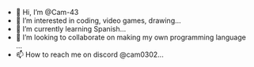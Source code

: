 - 👋 Hi, I’m @Cam-43
- 👀 I’m interested in coding, video games, drawing...
- 🌱 I’m currently learning Spanish...
- 💞️ I’m looking to collaborate on making my own programming language ...
- 📫 How to reach me on discord @cam0302...

<!---
Cam-43/Cam-43 is a ✨ special ✨ repository because its `README.md` (this file) appears on your GitHub profile.
You can click the Preview link to take a look at your changes.
--->
